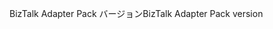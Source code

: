 <span data-ttu-id="f5011-101">BizTalk Adapter Pack バージョン</span><span class="sxs-lookup"><span data-stu-id="f5011-101">BizTalk Adapter Pack version</span></span>